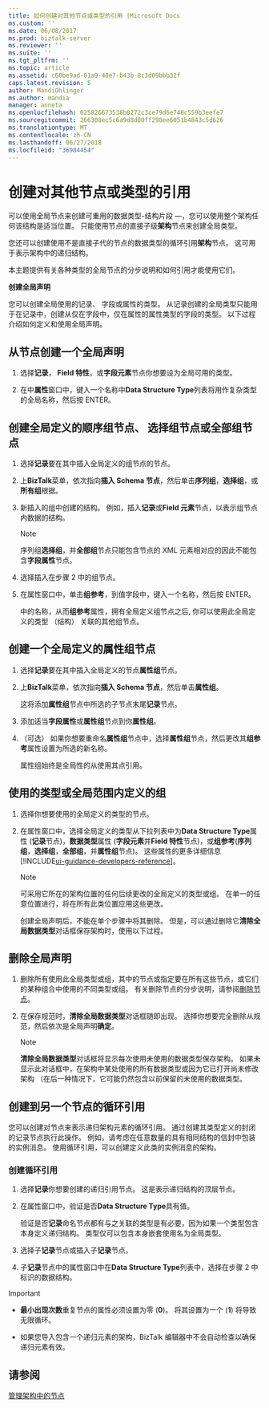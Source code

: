 ```yaml
---
title: 如何创建对其他节点或类型的引用 |Microsoft Docs
ms.custom: ''
ms.date: 06/08/2017
ms.prod: biztalk-server
ms.reviewer: ''
ms.suite: ''
ms.tgt_pltfrm: ''
ms.topic: article
ms.assetid: c60be9ad-01a9-40e7-b43b-8c3d09bbb32f
caps.latest.revision: 5
author: MandiOhlinger
ms.author: mandia
manager: anneta
ms.openlocfilehash: 025826673538b0272c3ce79d6e748c559b3eefe7
ms.sourcegitcommit: 266308ec5c6a9d8d80ff298ee6051b4843c5d626
ms.translationtype: MT
ms.contentlocale: zh-CN
ms.lasthandoff: 06/27/2018
ms.locfileid: "36984454"
---
```

# <a name="create-references-to-another-node-or-type"></a>创建对其他节点或类型的引用
可以使用全局节点来创建可重用的数据类型-结构片段 —，您可以使用整个架构任何该结构是适当位置。 只能使用节点的直接子级**架构**节点来创建全局类型。  
  
 您还可以创建使用不是直接子代的节点的数据类型的循环引用**架构**节点。 这可用于表示架构中的递归结构。  
  
 本主题提供有关各种类型的全局节点的分步说明和如何引用才能使用它们。  
  
 **创建全局声明**  
  
 您可以创建全局使用的记录、 字段或属性的类型。 从记录创建的全局类型只能用于在记录中，创建从仅在字段中，仅在属性的属性类型的字段的类型。 以下过程介绍如何定义和使用全局声明。  
  
## <a name="create-a-global-declaration-from-a-node"></a>从节点创建一个全局声明  
  
1.  选择**记录**， **Field 特性**，或**字段元素**节点你想要设为全局可用的类型。  
  
2.  在中**属性**窗口中，键入一个名称中**Data Structure Type**列表将用作复杂类型的全局名称，然后按 ENTER。  
  
## <a name="create-a-globally-defined-sequence-group-node-choice-group-node-or-all-group-node"></a>创建全局定义的顺序组节点、 选择组节点或全部组节点  
  
1.  选择**记录**要在其中插入全局定义的组节点的节点。  
  
2.  上**BizTalk**菜单，依次指向**插入 Schema 节点**，然后单击**序列组**，**选择组**，或**所有组**根据。  
  
3.  新插入的组中创建的结构。 例如，插入**记录**或**Field 元素**节点，以表示组节点内数据的结构。  
  
    > [!NOTE]
    >  序列组**选择组**，并**全部组**节点只能包含节点的 XML 元素相对应的因此不能包含**字段属性**节点。  
  
4.  选择插入在步骤 2 中的组节点。  
  
5.  在属性窗口中，单击**组参考**，到值字段中，键入一个名称，然后按 ENTER。  
  
     中的名称，从而**组参考**属性，拥有全局定义组节点之后, 你可以使用此全局定义的类型 （结构） 关联的其他组节点。  
  
## <a name="create-a-globally-defined-attribute-group-node"></a>创建一个全局定义的属性组节点  
  
1.  选择**记录**要在其中插入全局定义的节点**属性组**节点。  
  
2.  上**BizTalk**菜单，依次指向**插入 Schema 节点**，然后单击**属性组**。  
  
     这将添加**属性组**节点中所选的子节点末尾**记录**节点。  
  
3.  添加适当**字段属性**或**属性组**节点到你**属性组**。  
  
4.  （可选） 如果你想要重命名**属性组**节点中，选择**属性组**节点，然后更改其**组参考**属性设置为所选的新名称。  
  
     属性组始终是全局性的从使用其点引用。  
  
## <a name="use-a-type-or-group-that-has-been-globally-defined"></a>使用的类型或全局范围内定义的组  
  
1. 选择你想要使用的全局定义的类型的节点。  
  
2. 在属性窗口中，选择全局定义的类型从下拉列表中为**Data Structure Type**属性 (**记录**节点)，**数据类型**属性 (**字段元素**并**Field 特性**节点)，或**组参考**(**序列组**，**选择组**，**全部组**，并**属性组**节点)。 这些属性的更多详细信息[!INCLUDE[ui-guidance-developers-reference](../includes/ui-guidance-developers-reference.md)]。
  
   > [!NOTE]
   >  可采用它所在的架构位置的任何后续更改的全局定义的类型或组。 在单一的任意位置进行，将在所有此类位置应用这些更改。  
  
   创建全局声明后，不能在单个步骤中将其删除。 但是，可以通过删除它**清除全局数据类型**对话框保存架构时，使用以下过程。  
  
## <a name="delete-a-global-declaration"></a>删除全局声明  
  
1.  删除所有使用此全局类型或组，其中的节点或指定要在所有这些节点，或它们的某种组合中使用的不同类型或组。 有关删除节点的分步说明，请参阅[删除节点](../core/how-to-delete-nodes.md)。  
  
2.  在保存规范时，**清除全局数据类型**对话框随即出现。 选择你想要完全删除从规范，然后依次是全局声明**确定**。  
  
    > [!NOTE]
    >  **清除全局数据类型**对话框将显示每次使用未使用的数据类型保存架构。 如果未显示此对话框中，在架构中某处使用的所有数据类型或因为它已打开尚未修改架构 （在后一种情况下，它可能仍然包含以前保留的未使用的数据类型。  
  
## <a name="create-cyclical-references-to-another-node"></a>创建到另一个节点的循环引用  
 您可以创建对节点来表示递归架构元素的循环引用。 通过创建其类型定义的封闭的记录节点执行此操作。 例如，请考虑在任意数量的具有相同结构的信封中包装的实例消息。 使用循环引用，可以创建定义此类的实例消息的架构。  
  
### <a name="create-a-cyclical-reference"></a>创建循环引用  
  
1.  选择**记录**你想要创建的递归引用节点。 这是表示递归结构的顶层节点。  
  
2.  在属性窗口中，验证是否**Data Structure Type**具有值。  
  
     验证是否**记录**命名节点都有与之关联的类型是有必要，因为如果一个类型包含本身定义递归结构。 类型仅可以包含本身嵌套使用名为全局类型。  
  
3.  选择子**记录**节点或插入子**记录**节点。  
  
4.  子**记录**节点中的属性窗口中在**Data Structure Type**列表中，选择在步骤 2 中标识的数据结构。  
  
> [!IMPORTANT]
>  - **最小出现次数**重复节点的属性必须设置为零 (**0**)。 将其设置为一个 (**1**) 将导致无限循环。  
>
>  - 如果您导入包含一个递归元素的架构，BizTalk 编辑器中不会自动检查以确保递归元素有效。  
  
## <a name="see-also"></a>请参阅  
 [管理架构中的节点](../core/managing-the-nodes-within-a-schema.md)